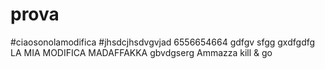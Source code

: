 # prova
#ciaosonolamodifica
#jhsdcjhsdvgvjad
6556654664
gdfgv
sfgg
gxdfgdfg
LA MIA MODIFICA MADAFFAKKA
gbvdgserg
Ammazza kill & go